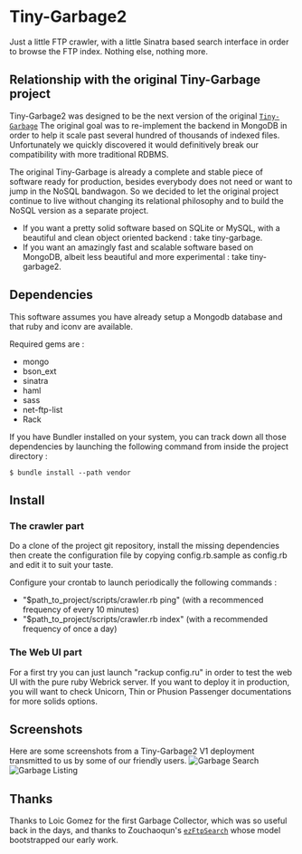Tiny-Garbage2
=============

Just a little FTP crawler, with a little Sinatra based search interface in order to browse the FTP index.
Nothing else, nothing more.

Relationship with the original Tiny-Garbage project
---------------------------------------------------

Tiny-Garbage2 was designed to be the next version of the original [`Tiny-Garbage`](http://github.com/kisscool/tiny-garbage)
The original goal was to re-implement the backend in MongoDB in order to help it scale past several hundred of thousands of indexed files. Unfortunately we quickly discovered it would definitively break our compatibility with more traditional RDBMS.

The original Tiny-Garbage is already a complete and stable piece of software ready for production, besides everybody does not need or want to jump in the NoSQL bandwagon. So we decided to let the original project continue to live without changing its relational philosophy and to build the NoSQL version as a separate project.

* If you want a pretty solid software based on SQLite or MySQL, with a beautiful and clean object oriented backend : take tiny-garbage.
* If you want an amazingly fast and scalable software based on MongoDB, albeit less beautiful and more experimental : take tiny-garbage2.

Dependencies
------------

This software assumes you have already setup a Mongodb database and that ruby and iconv are available.

Required gems are :

* mongo
* bson_ext
* sinatra
* haml
* sass
* net-ftp-list
* Rack

If you have Bundler installed on your system, you can track down all those dependencies by launching the following command from inside the project directory :

	$ bundle install --path vendor

Install
-------

### The crawler part

Do a clone of the project git repository, install the missing dependencies then create the configuration file by copying config.rb.sample as config.rb and edit it to suit your taste.

Configure your crontab to launch periodically the following commands :

* "$path_to_project/scripts/crawler.rb ping" (with a recommenced frequency of every 10 minutes)
* "$path_to_project/scripts/crawler.rb index" (with a recommended frequency of once a day)


### The Web UI part

For a first try you can just launch "rackup config.ru" in order to test the web UI with the pure ruby Webrick server.
If you want to deploy it in production, you will want to check Unicorn, Thin or Phusion Passenger documentations for more solids options.

Screenshots
-----------

Here are some screenshots from a Tiny-Garbage2 V1 deployment transmitted to us by some of our friendly users.
![Garbage Search][garbage search]
![Garbage Listing][garbage listing]


Thanks
------

Thanks to Loic Gomez for the first Garbage Collector, which was so useful back in the days, and thanks to Zouchaoqun's [`ezFtpSearch`](http://github.com/zouchaoqun/ezftpsearch) whose model bootstrapped our early work.

[garbage search]: https://github.com/downloads/kisscool/tiny-garbage2/garbage_1.png
[garbage listing]: https://github.com/downloads/kisscool/tiny-garbage2/garbage_2.png
